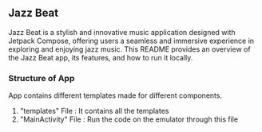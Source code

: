 ## Jazz Beat 
Jazz Beat is a stylish and innovative music application designed with Jetpack Compose, offering users a seamless and immersive experience in exploring and enjoying jazz music. This README provides an overview of the Jazz Beat app, its features, and how to run it locally.

### Structure of App 
App contains different templates made for different components. <br>
1. "templates" File : It contains all the templates
2. "MainActivity" File : Run the code on the emulator through this file
